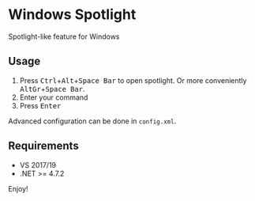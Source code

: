 Windows Spotlight
=================
Spotlight-like feature for Windows

Usage
-----

1) Press <kbd>Ctrl</kbd>+<kbd>Alt</kbd>+<kbd>Space Bar</kbd> to open spotlight. Or more conveniently <kbd>AltGr</kbd>+<kbd>Space Bar</kbd>.
2) Enter your command
3) Press <kbd>Enter</kbd>

Advanced configuration can be done in `config.xml`.

Requirements
------------

- VS 2017/19
- .NET >= 4.7.2

Enjoy!
